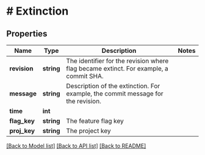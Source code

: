 # # Extinction

## Properties

Name | Type | Description | Notes
------------ | ------------- | ------------- | -------------
**revision** | **string** | The identifier for the revision where flag became extinct. For example, a commit SHA. |
**message** | **string** | Description of the extinction. For example, the commit message for the revision. |
**time** | **int** |  |
**flag_key** | **string** | The feature flag key |
**proj_key** | **string** | The project key |

[[Back to Model list]](../../README.md#models) [[Back to API list]](../../README.md#endpoints) [[Back to README]](../../README.md)
